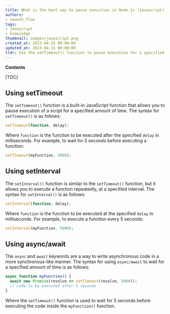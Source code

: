 ```yaml
---
title: What is the best way to pause execution in Node.js (javascript) for a certain amount of time?
authors:
- smooth_flow
tags:
- javascript
- knowledge
thumbnail: images/javascript.png
created_at: 2023-04-15 00:00:00
updated_at: 2023-04-15 00:00:00
tldr: Use the setTimeout() function to pause execution for a specified amount of time.
---
```


**Contents**

[TOC]

## Using setTimeout

The `setTimeout()` function is a built-in JavaScript function that allows you to pause execution of a script for a specified amount of time. The syntax for `setTimeout()` is as follows:

```javascript
setTimeout(function, delay);
```

Where `function` is the function to be executed after the specified `delay` in milliseconds. For example, to wait for 5 seconds before executing a function:

```javascript
setTimeout(myFunction, 5000);
```

## Using setInterval

The `setInterval()` function is similar to the `setTimeout()` function, but it allows you to execute a function repeatedly, at a specified interval. The syntax for `setInterval()` is as follows:

```javascript
setInterval(function, delay);
```

Where `function` is the function to be executed at the specified `delay` in milliseconds. For example, to execute a function every 5 seconds:

```javascript
setInterval(myFunction, 5000);
```

## Using async/await

The `async` and `await` keywords are a way to write asynchronous code in a more synchronous-like manner. The syntax for using `async/await` to wait for a specified amount of time is as follows:

```javascript
async function myFunction() {
  await new Promise(resolve => setTimeout(resolve, 5000));
  // code to be executed after 5 seconds
}
```

Where the `setTimeout()` function is used to wait for 5 seconds before executing the code inside the `myFunction()` function.
